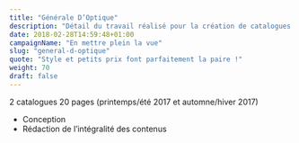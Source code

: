 ```yaml
---
title: "Générale D’Optique"
description: "Détail du travail réalisé pour la création de catalogues saisonniers pour Générale D’Optique"
date: 2018-02-28T14:59:48+01:00
campaignName: "En mettre plein la vue"
slug: "general-d-optique"
quote: "Style et petits prix font parfaitement la paire !"
weight: 70
draft: false
---
```


2 catalogues 20 pages (printemps/été 2017 et automne/hiver 2017)

- Conception
- Rédaction de l’intégralité des contenus
